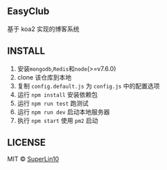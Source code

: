 EasyClub
-----
基于 koa2 实现的博客系统

INSTALL
----
1. 安装`mongodb`,`Redis`和`node`(>=v7.6.0)
2. clone 该仓库到本地
3. 复制 `config.default.js` 为 `config.js` 中的配置选项
4. 运行 `npm install` 安装依赖包
6. 运行 `npm run test` 跑测试
7. 运行 `npm run dev` 启动本地服务器
8. 执行 `npm start` 使用 `pm2` 启动

LICENSE
-----
MIT © [SuperLin10](https://github.com/SuperLin10)
